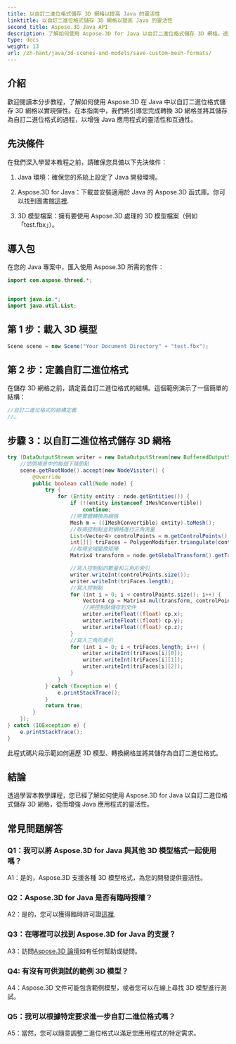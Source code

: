 ```yaml
---
title: 以自訂二進位格式儲存 3D 網格以提高 Java 的靈活性
linktitle: 以自訂二進位格式儲存 3D 網格以提高 Java 的靈活性
second_title: Aspose.3D Java API
description: 了解如何使用 Aspose.3D for Java 以自訂二進位格式儲存 3D 網格。透過此逐步教程增強 Java 應用程式的靈活性。
type: docs
weight: 13
url: /zh-hant/java/3d-scenes-and-models/save-custom-mesh-formats/
---
```

## 介紹

歡迎閱讀本分步教程，了解如何使用 Aspose.3D 在 Java 中以自訂二進位格式儲存 3D 網格以實現彈性。在本指南中，我們將引導您完成轉換 3D 網格並將其儲存為自訂二進位格式的過程，以增強 Java 應用程式的靈活性和互通性。

## 先決條件

在我們深入學習本教程之前，請確保您具備以下先決條件：

1. Java 環境：確保您的系統上設定了 Java 開發環境。

2.  Aspose.3D for Java：下載並安裝適用於 Java 的 Aspose.3D 函式庫。你可以找到圖書館[這裡](https://releases.aspose.com/3d/java/).

3. 3D 模型檔案：擁有要使用 Aspose.3D 處理的 3D 模型檔案（例如「test.fbx」）。

## 導入包

在您的 Java 專案中，匯入使用 Aspose.3D 所需的套件：

```java
import com.aspose.threed.*;


import java.io.*;
import java.util.List;
```

## 第 1 步：載入 3D 模型

```java
Scene scene = new Scene("Your Document Directory" + "test.fbx");
```

## 第 2 步：定義自訂二進位格式

在儲存 3D 網格之前，請定義自訂二進位格式的結構。這個範例演示了一個簡單的結構：

```java
//自訂二進位格式的結構定義
//…
```

## 步驟 3：以自訂二進位格式儲存 3D 網格

```java
try (DataOutputStream writer = new DataOutputStream(new BufferedOutputStream(new FileOutputStream("Your Document Directory" + "Save3DMeshesInCustomBinaryFormat_out")))) {
    //訪問場景中的每個下降節點
    scene.getRootNode().accept(new NodeVisitor() {
        @Override
        public boolean call(Node node) {
            try {
                for (Entity entity : node.getEntities()) {
                    if (!(entity instanceof IMeshConvertible))
                        continue;
                    //將實體轉換為網格
                    Mesh m = ((IMeshConvertible) entity).toMesh();
                    //取得控制點並對網格進行三角測量
                    List<Vector4> controlPoints = m.getControlPoints();
                    int[][] triFaces = PolygonModifier.triangulate(controlPoints, m.getPolygons());
                    //取得全域變換矩陣
                    Matrix4 transform = node.getGlobalTransform().getTransformMatrix();

                    //寫入控制點的數量和三角形索引
                    writer.writeInt(controlPoints.size());
                    writer.writeInt(triFaces.length);
                    //寫入控制點
                    for (int i = 0; i < controlPoints.size(); i++) {
                        Vector4 cp = Matrix4.mul(transform, controlPoints.get(i));
                        //將控制點儲存到文件
                        writer.writeFloat((float) cp.x);
                        writer.writeFloat((float) cp.y);
                        writer.writeFloat((float) cp.z);
                    }
                    //寫入三角形索引
                    for (int i = 0; i < triFaces.length; i++) {
                        writer.writeInt(triFaces[i][0]);
                        writer.writeInt(triFaces[i][1]);
                        writer.writeInt(triFaces[i][2]);
                    }
                }
            } catch (Exception e) {
                e.printStackTrace();
            }
            return true;
        }
    });
} catch (IOException e) {
    e.printStackTrace();
}
```

此程式碼片段示範如何遍歷 3D 模型、轉換網格並將其儲存為自訂二進位格式。

## 結論

透過學習本教學課程，您已經了解如何使用 Aspose.3D for Java 以自訂二進位格式儲存 3D 網格，從而增強 Java 應用程式的靈活性。

## 常見問題解答

### Q1：我可以將 Aspose.3D for Java 與其他 3D 模型格式一起使用嗎？

A1：是的，Aspose.3D 支援各種 3D 模型格式，為您的開發提供靈活性。

### Q2：Aspose.3D for Java 是否有臨時授權？

 A2：是的，您可以獲得臨時許可證[這裡](https://purchase.aspose.com/temporary-license/).

### Q3：在哪裡可以找到 Aspose.3D for Java 的支援？

 A3：訪問[Aspose.3D 論壇](https://forum.aspose.com/c/3d/18)如有任何幫助或疑問。

### Q4: 有沒有可供測試的範例 3D 模型？

A4：Aspose.3D 文件可能包含範例模型，或者您可以在線上尋找 3D 模型進行測試。

### Q5：我可以根據特定要求進一步自訂二進位格式嗎？

A5：當然，您可以隨意調整二進位格式以滿足您應用程式的特定需求。